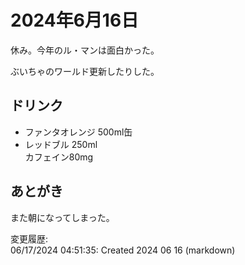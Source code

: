 # 2024年6月16日

休み。今年のル・マンは面白かった。

ぶいちゃのワールド更新したりした。

## ドリンク

- ファンタオレンジ 500ml缶
- レッドブル 250ml  
カフェイン80mg

## あとがき


また朝になってしまった。

変更履歴:  
06/17/2024 04:51:35: Created 2024 06 16 (markdown)  

